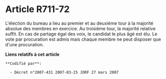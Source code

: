 # Article R711-72

L'élection du bureau a lieu au premier et au deuxième tour à la majorité absolue des membres en exercice. Au troisième tour,
la majorité relative suffit. En cas de partage égal des voix, le candidat le plus âgé est élu. Le vote par procuration est
admis mais chaque membre ne peut disposer que d'une procuration.

**Liens relatifs à cet article**

	**Codifié par**:

	  - Décret n°2007-431 2007-03-25 JORF 27 mars 2007
